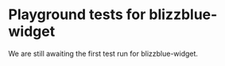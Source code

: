 # Playground tests for blizzblue-widget
We are still awaiting the first test run for blizzblue-widget.
